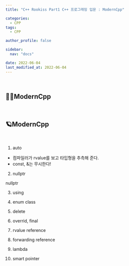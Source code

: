 ```yaml
---
title: "C++ Rookiss Part1 C++ 프로그래밍 입문 : ModernCpp"

categories:
  - CPP
tags:
  - CPP

author_profile: false

sidebar:
  nav: "docs"

date: 2022-06-04
last_modified_at: 2022-06-04
---
```


<br>

## 🙇‍♀️ModernCpp


<br>


## 🪐ModernCpp

<br>

1. auto


- 컴파일러가 rvalue를 보고 타입형을 추측해 준다.
- const, &는 무시한다!


2. nullptr


nullptr


3. using



4. enum class



5. delete



6. overrid, final



7. rvalue reference



8. forwarding reference



9. lambda



10. smart pointer



